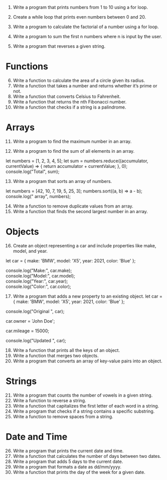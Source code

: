 1. Write a program that prints numbers from 1 to 10 using a for loop.

    

2. Create a while loop that prints even numbers between 0 and 20.




3. Write a program to calculate the factorial of a number using a for loop.

4. Write a program to sum the first n numbers where n is input by the user.
5. Write a program that reverses a given string.

# Functions
6. Write a function to calculate the area of a circle given its radius.
7. Write a function that takes a number and returns whether it’s prime or not.
8. Write a function that converts Celsius to Fahrenheit.
9. Write a function that returns the nth Fibonacci number.
10. Write a function that checks if a string is a palindrome.


# Arrays
11. Write a program to find the maximum number in an array.

12. Write a program to find the sum of all elements in an array.

let numbers = [1, 2, 3, 4, 5];
let sum = numbers.reduce((accumulator, currentValue) => {
    return accumulator + currentValue;
}, 0);
console.log("Total", sum); 


13. Write a program that sorts an array of numbers.

let numbers = [42, 10, 7, 19, 5, 25, 3];
numbers.sort((a, b) => a - b);
console.log(" array", numbers);

14. Write a function to remove duplicate values from an array.
15. Write a function that finds the second largest number in an array.


# Objects
16. Create an object representing a car and include properties like make, model, and year.

let car = {
    make: 'BMW',
    model: 'X5',
    year: 2021,
    color: 'Blue'
};

console.log("Make:", car.make);       
console.log("Model:", car.model);    
console.log("Year:", car.year);      
console.log("Color:", car.color);     



17. Write a program that adds a new property to an existing object.
let car = {
    make: 'BMW',
    model: 'X5',
    year: 2021,
    color: 'Blue'
};

console.log("Original ", car);

car.owner = 'John Doe';

car.mileage = 15000;

console.log("Updated ", car);

18. Write a function that prints all the keys of an object.
19. Write a function that merges two objects.
20. Write a program that converts an array of key-value pairs into an object.


# Strings
21. Write a program that counts the number of vowels in a given string.
22. Write a function to reverse a string.
23. Write a function that capitalizes the first letter of each word in a string.
24. Write a program that checks if a string contains a specific substring.
25. Write a function to remove spaces from a string.


# Date and Time
26. Write a program that prints the current date and time.
27. Write a function that calculates the number of days between two dates.
28. Write a program that adds 5 days to the current date.
29. Write a program that formats a date as dd/mm/yyyy.
30. Write a function that prints the day of the week for a given date.